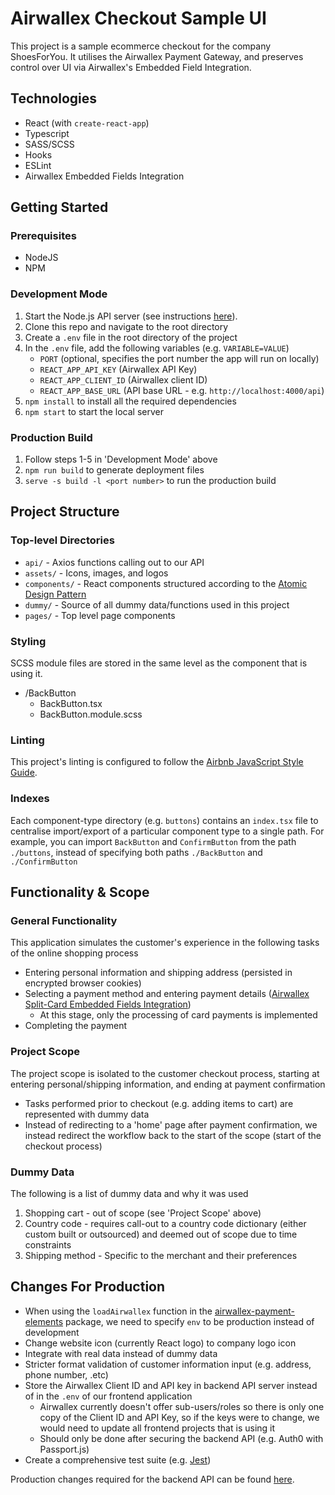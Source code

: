 # Airwallex Checkout Sample UI
This project is a sample ecommerce checkout for the company ShoesForYou. It utilises the Airwallex Payment Gateway, and preserves control over UI via Airwallex's Embedded Field Integration.

## Technologies
- React (with `create-react-app`)
- Typescript
- SASS/SCSS
- Hooks
- ESLint
- Airwallex Embedded Fields Integration

## Getting Started

### Prerequisites
- NodeJS
- NPM

### Development Mode
1. Start the Node.js API server (see instructions [here](https://github.com/clyanide/airwallex-checkout-express-server)). 
2. Clone this repo and navigate to the root directory
3. Create a `.env` file in the root directory of the project
4. In the `.env` file, add the following variables (e.g. `VARIABLE=VALUE`)
    - `PORT` (optional, specifies the port number the app will run on locally)
    - `REACT_APP_API_KEY` (Airwallex API Key)
    - `REACT_APP_CLIENT_ID` (Airwallex client ID)
    - `REACT_APP_BASE_URL` (API base URL - e.g. `http://localhost:4000/api`)
5. `npm install` to install all the required dependencies
6. `npm start` to start the local server

### Production Build
1. Follow steps 1-5 in 'Development Mode' above
2. `npm run build` to generate deployment files
3. `serve -s build -l <port number>` to run the production build

## Project Structure
### Top-level Directories
- `api/` - Axios functions calling out to our API
- `assets/` - Icons, images, and logos
- `components/` - React components structured according to the [Atomic Design Pattern](https://medium.com/@janelle.wg/atomic-design-pattern-how-to-structure-your-react-application-2bb4d9ca5f97)
- `dummy/` - Source of all dummy data/functions used in this project
- `pages/` - Top level page components

### Styling
SCSS module files are stored in the same level as the component that is using it.
- /BackButton
    - BackButton.tsx
    - BackButton.module.scss

### Linting
This project's linting is configured to follow the [Airbnb JavaScript Style Guide](https://github.com/airbnb/javascript).

### Indexes
Each component-type directory (e.g. `buttons`) contains an `index.tsx` file to centralise import/export of a particular component type to a single path. For example, you can import `BackButton` and `ConfirmButton` from the path `./buttons`, instead of specifying both paths `./BackButton` and `./ConfirmButton`

## Functionality & Scope

### General Functionality
This application simulates the customer's experience in the following tasks of the online shopping process
- Entering personal information and shipping address (persisted in encrypted browser cookies)
- Selecting a payment method and entering payment details ([Airwallex Split-Card Embedded Fields Integration](https://www.airwallex.com/docs/online-payments__embedded-fields-integration))
    - At this stage, only the processing of card payments is implemented
- Completing the payment

### Project Scope
The project scope is isolated to the customer checkout process, starting at entering personal/shipping information, and ending at payment confirmation
- Tasks performed prior to checkout (e.g. adding items to cart) are represented with dummy data
- Instead of redirecting to a 'home' page after payment confirmation, we instead redirect the workflow back to the start of the scope (start of the checkout process)

### Dummy Data
The following is a list of dummy data and why it was used
1. Shopping cart - out of scope (see 'Project Scope' above)
2. Country code - requires call-out to a country code dictionary (either custom built or outsourced) and deemed out of scope due to time constraints
3. Shipping method - Specific to the merchant and their preferences

## Changes For Production
- When using the `loadAirwallex` function in the [airwallex-payment-elements](https://www.npmjs.com/package/airwallex-payment-elements) package, we need to specify `env` to be production instead of development 
- Change website icon (currently React logo) to company logo icon
- Integrate with real data instead of dummy data
- Stricter format validation of customer information input (e.g. address, phone number, .etc)
-  Store the Airwallex Client ID and API key in backend API server instead of in the `.env` of our frontend application
    - Airwallex currently doesn't offer sub-users/roles so there is only one copy of the Client ID and API Key, so if the keys were to change, we would need to update all frontend projects that is using it
    - Should only be done after securing the backend API (e.g. Auth0 with Passport.js)
- Create a comprehensive test suite (e.g. [Jest](https://jestjs.io/))

Production changes required for the backend API can be found [here](https://github.com/clyanide/airwallex-checkout-express-server#changes-for-production).
